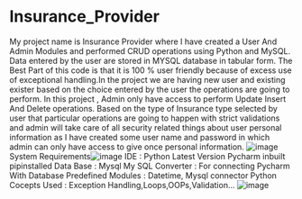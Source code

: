 # Insurance_Provider
My project name is Insurance Provider where I have created a User And Admin Modules and performed CRUD operations using Python and MySQL. Data entered by the user are stored in MYSQL database in tabular form. The Best Part of this code is that it is 100 % user friendly because of excess use of exceptional handling.In the project we are having new user and existing exister based on the choice entered by the user the operations are going to perform. In this project , Admin only have access to perform Update Insert And Delete operations. Based on the type of Insurance type selected by user that particular operations are going to happen with strict validations and admin will take care of all security related things about user personal information as I have created some user name and password in which admin can only have access to give once personal information.
![image](https://user-images.githubusercontent.com/130689276/231835960-6e549c9b-e890-4ad9-a7ce-4f9b2380a5a6.png)
System Requirements![image](https://user-images.githubusercontent.com/130689276/231836035-9c9dea37-9637-4b1f-9d3a-f1ff48f57e01.png)
IDE                                 :  Python Latest Version  Pycharm inbuilt pipinstalled
Data Base                     :   Mysql
My SQL Converter       : For connecting Pycharm With Database 
Predefined Modules   : Datetime, Mysql connector
Python Cocepts Used  :  Exception Handling,Loops,OOPs,Validation…
![image](https://user-images.githubusercontent.com/130689276/231836104-b198bfba-94ab-4eec-8b59-4eb58c40a9ae.png)

